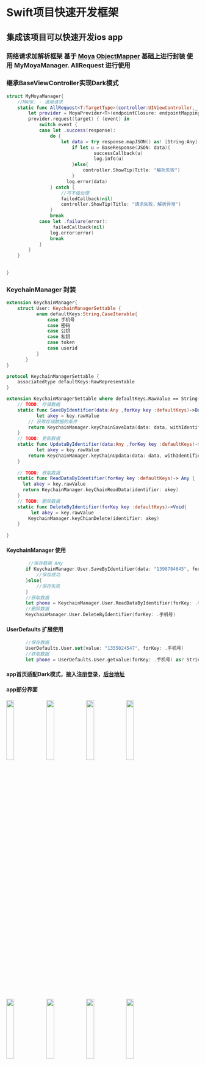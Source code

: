 # Swift项目快速开发框架

## 集成该项目可以快速开发ios  app

### 网络请求加解析框架 基于 [Moya](https://github.com/Moya/Moya) [ObjectMapper](https://github.com/tristanhimmelman/ObjectMapper) 基础上进行封装 使用  MyMoyaManager.  AllRequest 进行使用
### 继承BaseViewController实现Dark模式

```swift
struct MyMoyaManager{
    //MARK: - 通用请求
    static func AllRequest<T:TargetType>(controller:UIViewController,_ target:T,success successCallback: @escaping (BaseResponse) -> Void,failed failedCallback: @escaping (BaseResponse?) -> Void ) {
        let provider = MoyaProvider<T>(endpointClosure: endpointMapping ,requestClosure: requestClosure, manager:moyaManager(), plugins:[RequestAlertPlugin(viewController: controller)])
        provider.request(target) { (event) in
            switch event {
            case let .success(response):
                do {
                    let data = try response.mapJSON() as! [String:Any]
                        if let u = BaseResponse(JSON: data){
                                successCallback(u)
                                log.info(u)
                        }else{
                            controller.ShowTip(Title: "解析失败")
                        }
                      log.error(data)
                } catch {
                    //可不做处理
                    failedCallback(nil)
                    controller.ShowTip(Title: "请求失败，解析异常")
                }
                break
            case let .failure(error):
                 failedCallback(nil)
                log.error(error)
                break
            }
        }
    }
  
    
}
```
### KeychainManager 封装

```swift
extension KeychainManager{
    struct User: KeychainManagerSettable {
           enum defaultKeys:String,CaseIterable{
               case 手机号
               case 密码
               case 公钥
               case 私钥
               case token
               case userid
           }
       }
}

protocol KeychainManagerSettable {
    associatedtype defaultKeys:RawRepresentable
}

extension KeychainManagerSettable where defaultKeys.RawValue == String{
    // TODO: 存储数据
    static func SaveByIdentifier(data:Any ,forKey key :defaultKeys)->Bool {
           let akey = key.rawValue
        // 获取存储数据的条件
        return KeychainManager.keyChainSaveData(data: data, withIdentifier: akey)
    }
    // TODO: 更新数据
    static func UpdataByIdentifier(data:Any ,forKey key :defaultKeys)->Bool {
           let akey = key.rawValue
        return KeychainManager.keyChainUpdata(data: data, withIdentifier: akey)
    }
    
    // TODO: 获取数据
    static func ReadDataByIdentifier(forKey key :defaultKeys)-> Any {
      let akey = key.rawValue
      return KeychainManager.keyChainReadData(identifier: akey)
    }
    // TODO: 删除数据
    static func DeleteByIdentifier(forKey key :defaultKeys)->Void{
         let akey = key.rawValue
        KeychainManager.keyChianDelete(identifier: akey)
    }
    
}

```
#### KeychainManager 使用
```swift
        //保存数据 Any
       if KeychainManager.User.SaveByIdentifier(data: "1398784645", forKey: .手机号) {
           //保存成功
       }else{
           //保存失败
       }
       //获取数据
       let phone = KeychainManager.User.ReadDataByIdentifier(forKey: .手机号) as? String
       //删除数据
       KeychainManager.User.DeleteByIdentifier(forKey: .手机号)
```
#### UserDefaults 扩展使用
```swift
       //保存数据
       UserDefaults.User.set(value: "1355024547", forKey: .手机号)
       //获取数据
       let phone = UserDefaults.User.getvalue(forKey: .手机号) as? String
```

#### app首页适配Dark模式，接入注册登录，[后台地址](https://github.com/wangbolocojoy/KotlinSpringBootBack)

#### app部分界面

<img src="https://myiosandroidkotlinapplication.oss-cn-chengdu.aliyuncs.com/github/IMG_2557.PNG?x-oss-process=style/yasuo90" width="20%" height="20%" />
<img src="https://myiosandroidkotlinapplication.oss-cn-chengdu.aliyuncs.com/github/IMG_2558.PNG?x-oss-process=style/yasuo90" width="20%" height="20%" />
<img src="https://myiosandroidkotlinapplication.oss-cn-chengdu.aliyuncs.com/github/IMG_2559.PNG?x-oss-process=style/yasuo90" width="20%" height="20%" />
<img src="https://myiosandroidkotlinapplication.oss-cn-chengdu.aliyuncs.com/github/IMG_2560.PNG?x-oss-process=style/yasuo90" width="20%" height="20%" />
<img src="https://myiosandroidkotlinapplication.oss-cn-chengdu.aliyuncs.com/github/IMG_2562.PNG?x-oss-process=style/yasuo90" width="20%" height="20%" />
<img src="https://myiosandroidkotlinapplication.oss-cn-chengdu.aliyuncs.com/github/IMG_2563.PNG?x-oss-process=style/yasuo90" width="20%" height="20%" />
<img src="https://myiosandroidkotlinapplication.oss-cn-chengdu.aliyuncs.com/github/IMG_2566.PNG?x-oss-process=style/yasuo90" width="20%" height="20%" />
<img src="https://myiosandroidkotlinapplication.oss-cn-chengdu.aliyuncs.com/github/IMG_2567.PNG?x-oss-process=style/yasuo90" width="20%" height="20%" />

    
